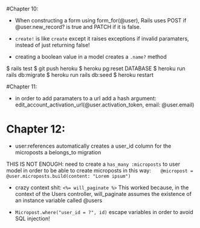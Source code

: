 #Chapter 10:


* When constructing a form using form_for(@user), Rails uses POST if @user.new_record? is true and PATCH if it is false.

* `create!` is like `create` except it raises exceptions if invalid paramaters, instead of just returning false!

* creating a boolean value in a model creates a `.name?` method

$ rails test
$ git push heroku
$ heroku pg:reset DATABASE
$ heroku run rails db:migrate
$ heroku run rails db:seed
$ heroku restart

#Chapter 11:

* in order to add paramaters to a url add a hash argument: edit_account_activation_url(@user.activation_token, email: @user.email)

# Chapter 12:

* user:references automatically creates a user_id column for  the microposts a belongs_to migration

THIS IS NOT ENOUGH: need to create a `has_many :microposts` to user model in order to be able to create microposts in this way: `    @micropost = @user.microposts.build(content: "Lorem ipsum")
`

* crazy context shit:
`<%= will_paginate %>`
This worked because, in the context of the Users controller, will_paginate assumes the existence of an instance variable called @users

* `Micropost.where("user_id = ?", id)` escape variables in order to avoid SQL injection!
